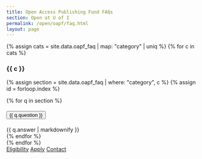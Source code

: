```yaml
---
title: Open Access Publishing Fund FAQs
section: Open at U of I
permalink: /open/oapf/faq.html
layout: page
---
```


{% assign cats = site.data.oapf_faq | map: "category" | uniq %}
{% for c in cats %}

### {{ c }}

{% assign section = site.data.oapf_faq | where: "category", c %}
{% assign id = forloop.index %}
<div class="accordion mb-3" id="accordion{{ id }}">
    {% for q in section %}
    <div class="accordion-item">
      <h4 class="accordion-header" id="heading{{ id }}_{{ forloop.index }}">
        <button class="accordion-button collapsed" type="button" data-bs-toggle="collapse" data-bs-target="#collapse{{ id }}_{{ forloop.index }}" aria-expanded="{% if include.open == true %}true{% else %}false{% endif %}" aria-controls="collapse{{ id }}_{{ forloop.index }}">
            {{ q.question }}
        </button>
      </h4>
      <div id="collapse{{ id }}_{{ forloop.index }}" class="accordion-collapse collapse" aria-labelledby="heading{{ id }}_{{ forloop.index }}" data-bs-parent="#accordion{{ id }}">
        <div class="accordion-body">
            {{ q.answer | markdownify }}
        </div>
      </div>
    </div>
    {% endfor %}
</div>
{% endfor %}

<div class="text-center align-content-center mt-4">
    <a href="eligibility.html" class="btn btn-secondary btn-sm my-2"><span class="fas fa-list"></span> Eligibility</a>
    <a href="apply.html" class="btn btn-secondary btn-sm my-2"><span class="fas fa-check"></span> Apply</a>
    <a href="mailto:marcosv@uidaho.edu" class="btn btn-secondary btn-sm my-2"><span class="fas fa-user"></span> Contact</a> 
</div>
<br>

